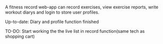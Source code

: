 A fitness record web-app can record exercises, view exercise reports, write workout diarys and login to store user profiles.

Up-to-date: Diary and profile function finished

TO-DO: Start working the the live list in record function(same tech as shopping cart)
